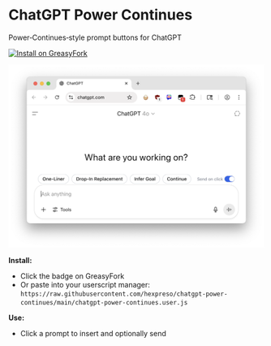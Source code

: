 # ChatGPT Power Continues
Power‑Continues‑style prompt buttons for ChatGPT

[![Install on GreasyFork](https://img.shields.io/badge/Install-GreasyFork-brightgreen)](https://greasyfork.org/en/scripts/543339-chatgpt-power-continues)

![pic](assets/SCR-20250722-onzh.png)

**Install:**  
- Click the badge on GreasyFork  
- Or paste into your userscript manager:  
  `https://raw.githubusercontent.com/hexpreso/chatgpt-power-continues/main/chatgpt-power-continues.user.js`

**Use:**  
- Click a prompt to insert and optionally send
